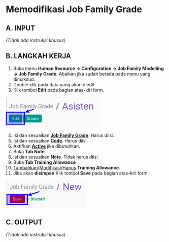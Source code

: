 # Memodifikasi Job Family Grade

## A. INPUT

*(Tidak ada instruksi khusus)*

## B. LANGKAH KERJA

1. Buka menu **Human Resource -> Configuration -> Job Family Modelling -> Job Family Grade**. Abaikan jika sudah berada pada menu yang dimaksud.
2. Double klik pada data yang akan diedit
3. Klik tombol **Edit** pada bagian atas-kiri form.

![](../../img/job-family-grade/tombol-edit.png)

4. Isi dan sesuaikan **[Job Family Grade](./penjelasan.md#field-name)**. Harus diisi.
5. Isi dan sesuaikan **[Code](./penjelasan.md#field-code)**. Harus diisi.
6. Aktifkan **[Active](./penjelasan.md#field-active)** jika dibutuhkan.
7. Buka **Tab Note**.
8. Isi dan sesuaikan **[Note](./penjelasan.md#field-note)**. Tidak harus diisi.
9. Buka **Tab Training Allowance**
10. <a name="l10">[Tambahkan](./membuat-allowance.md)/[Modifikasi](./modifikasi-allowance.md)/[Hapus](./hapus-allowance.md)</a>  **Training Allowance**.
11. Jika akan **disimpan** Klik tombol **Save** pada bagian atas-kiri form.

![](../../img/job-family-grade/tombol-save-create.png)


## C. OUTPUT

*(Tidak ada instruksi khusus)*
